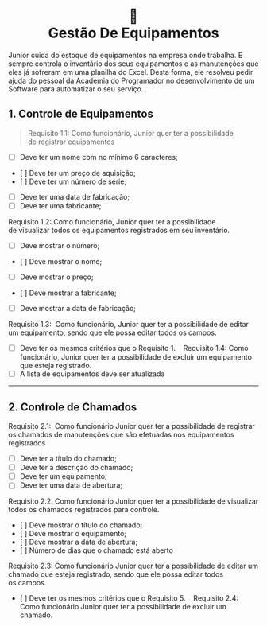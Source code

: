 <h1 align="center">
📄<br> Gestão De Equipamentos
</h1>
Junior cuida do estoque de equipamentos na empresa onde trabalha. E sempre controla o inventário dos seus
equipamentos e as manutenções que eles já sofreram em uma planilha do Excel.
Desta forma, ele resolveu pedir ajuda do pessoal da Academia do Programador no desenvolvimento de um
Software para automatizar o seu serviço.

## 1. Controle de Equipamentos  
>Requisito 1.1: Como funcionário, Junior quer ter a possibilidade de registrar equipamentos
- [ ] Deve ter um nome com no mínimo 6 caracteres;
- [ ] Deve ter um preço de aquisição;  
- [ ] Deve ter um número de série;  
- [ ] Deve ter uma data de fabricação;  
- [ ] Deve ter uma fabricante;   
         
Requisito 1.2: Como funcionário, Junior quer ter a possibilidade de visualizar todos os equipamentos registrados em seu inventário.  
- [ ] Deve mostrar o número;  
- [ ] Deve mostrar o nome;  
- [ ] Deve mostrar o preço; 
- [ ] Deve mostrar a fabricante;   
- [ ] Deve mostrar a data de fabricação;  
         
Requisito 1.3:  Como funcionário, Junior quer ter a possibilidade de editar um equipamento, sendo que ele possa editar todos os campos.   
- [ ] Deve ter os mesmos critérios que o Requisito 1.
 
 Requisito 1.4: Como funcionário, Junior quer ter a possibilidade de excluir um equipamento que esteja registrado. 
- [ ] A lista de equipamentos deve ser atualizada
---         
## 2. Controle de Chamados   
Requisito 2.1:  Como funcionário Junior quer ter a possibilidade
de registrar os chamados de manutenções que são
efetuadas nos equipamentos registrados  
- [ ] Deve ter a título do chamado;  
- [ ] Deve ter a descrição do chamado;  
- [ ] Deve ter um equipamento;  
- [ ] Deve ter uma data de abertura;
         
Requisito 2.2: Como funcionário Junior quer ter a possibilidade de visualizar todos os chamados registrados para controle. 
- [ ] Deve mostrar o título do chamado;  
- [ ] Deve mostrar o equipamento;  
- [ ] Deve mostrar a data de abertura;  
- [ ] Número de dias que o chamado está aberto 
         
Requisito 2.3: Como funcionário Junior quer ter a possibilidade de editar um chamado que esteja registrado, sendo que ele possa editar todos os campos.   
- [ ] Deve ter os mesmos critérios que o Requisito 5. 
 
Requisito 2.4: Como funcionário Junior quer ter a possibilidade de excluir um chamado.
